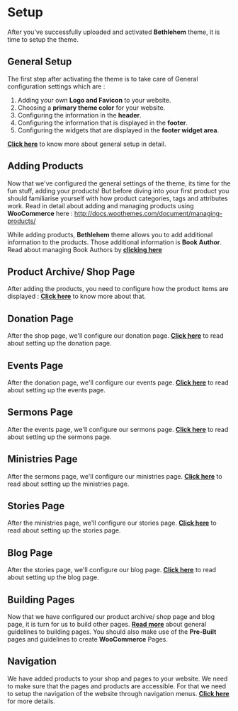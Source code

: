 # Setup

After you've successfully uploaded and activated **Bethlehem** theme, it is time to setup the theme.

## General Setup

The first step after activating the theme is to take care of General configuration settings which are :

1. Adding your own **Logo and Favicon** to your website.
2. Choosing a **primary theme color** for your website.
3. Configuring the information in the **header**.
4. Configuring the information that is displayed in the **footer**.
5. Configuring the widgets that are displayed in the **footer widget area**.

[**Click here**](general.md) to know more about general setup in detail.

## Adding Products

Now that we've configured the general settings of the theme, its time for the fun stuff, adding your products! But before diving into your first product you should familiarise yourself with how product categories, tags and attributes work. Read in detail about adding and managing products using **WooCommerce** here : http://docs.woothemes.com/document/managing-products/

While adding products, **Bethlehem** theme allows you to add additional information to the products. Those additional information is **Book Author**. Read about managing Book Authors by [**clicking here**](book_author.md)

## Product Archive/ Shop Page

After adding the products, you need to configure how the product items are displayed : [**Click here**](product_archiveshop_page.md) to know more about that.

## Donation Page

After the shop page, we'll configure our donation page. [**Click here**](donation_page.md) to read about setting up the donation page.

## Events Page

After the donation page, we'll configure our events page. [**Click here**](events_page.md) to read about setting up the events page.

## Sermons Page

After the events page, we'll configure our sermons page. [**Click here**](sermons_page.md) to read about setting up the sermons page.

## Ministries Page

After the sermons page, we'll configure our ministries page. [**Click here**](ministries_page.md) to read about setting up the ministries page.

## Stories Page

After the ministries page, we'll configure our stories page. [**Click here**](stories_page.md) to read about setting up the stories page.

## Blog Page

After the stories page, we'll configure our blog page. [**Click here**](blog_page.md) to read about setting up the blog page.

## Building Pages

Now that we have configured our product archive/ shop page and blog page, it is turn for us to build other pages. [**Read more**](building_pages.md) about general guidelines to building pages. You should also make use of the **Pre-Built** pages and guidelines to create **WooCommerce** Pages.

## Navigation

We have added products to your shop and pages to your website. We need to make sure that the pages and products are accessible. For that we need to setup the navigation of the website through navigation menus. [**Click here**](navigation.md) for more details.







